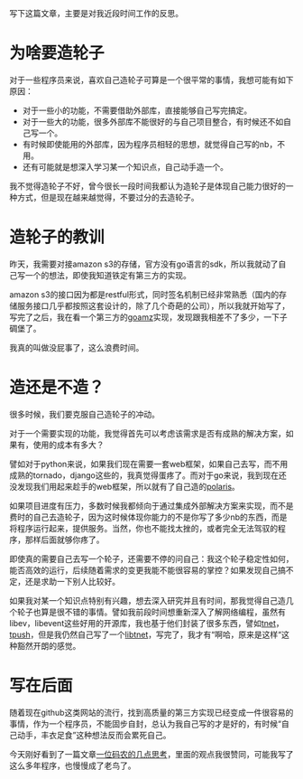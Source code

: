 写下这篇文章，主要是对我近段时间工作的反思。

# 为啥要造轮子

对于一些程序员来说，喜欢自己造轮子可算是一个很平常的事情，我想可能有如下原因：

+ 对于一些小的功能，不需要借助外部库，直接能够自己写完搞定。
+ 对于一些大的功能，很多外部库不能很好的与自己项目整合，有时候还不如自己写一个。
+ 有时候即使能用的外部库，因为程序员相轻的思想，就觉得自己写的nb，不用。
+ 还有可能就是想深入学习某一个知识点，自己动手造一个。

我不觉得造轮子不好，曾今很长一段时间我都认为造轮子是体现自己能力很好的一种方式，但是现在越来越觉得，不要过分的去造轮子。

# 造轮子的教训

昨天，我需要对接amazon s3的存储，官方没有go语言的sdk，所以我就动了自己写一个的想法，即使我知道铁定有第三方的实现。

amazon s3的接口因为都是restful形式，同时签名机制已经非常熟悉（国内的存储服务接口几乎都按照这套设计的，除了几个奇葩的公司），所以我就开始写了，写完了之后，我在看一个第三方的[goamz](https://launchpad.net/goamz)实现，发现跟我相差不了多少，一下子碉堡了。

我真的叫做没屁事了，这么浪费时间。

# 造还是不造？

很多时候，我们要克服自己造轮子的冲动。

对于一个需要实现的功能，我觉得首先可以考虑该需求是否有成熟的解决方案，如果有，使用的成本有多大？

譬如对于python来说，如果我们现在需要一套web框架，如果自己去写，而不用成熟的tornado，django这些的，我真觉得蛋疼了。而对于go来说，我到现在还没发现我们用起来趁手的web框架，所以就有了自己造的[polaris](https://github.com/siddontang/polaris)。
    
如果项目进度有压力，多数时候我都倾向于通过集成外部解决方案来实现，而不是费时的自己去造轮子，因为这时候体现你能力的不是你写了多少nb的东西，而是将程序运行起来，提供服务。当然，你也不能找太挫的，或者完全无法驾驭的程序，那样后面就够你疼了。

即使真的需要自己去写一个轮子，还需要不停的问自己：我这个轮子稳定性如何，能否高效的运行，后续随着需求的变更我能不能很容易的掌控？如果发现自己搞不定，还是求助一下别人比较好。

如果我对某一个知识点特别有兴趣，想去深入研究并且有时间，那我觉得自己造几个轮子也算是很不错的事情。譬如我前段时间想重新深入了解网络编程，虽然有libev，libevent这些好用的开源库，我也基于他们封装了很多东西，譬如[tnet](https://github.com/siddontang/tnet)，[tpush](https://github.com/siddontang/tpush)，但是我仍然自己写了一个[libtnet](https://github.com/siddontang/libtnet)，写完了，我才有“啊哈，原来是这样“这种豁然开朗的感觉。

# 写在后面

随着现在github这类网站的流行，找到高质量的第三方实现已经变成一件很容易的事情，作为一个程序员，不能固步自封，总认为我自己写的才是好的，有时候“自己动手，丰衣足食”这种想法反而会累死自己。

今天刚好看到了一篇文章[一位码农的几点思考](http://it.deepinmind.com/%E5%85%B6%E5%AE%83/2014/04/29/knowing-the-bits.html)，里面的观点我很赞同，可能我写了这么多年程序，也慢慢成了老鸟了。